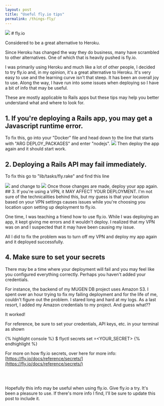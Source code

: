 ```yaml
---
layout: post
title: "Useful fly.io tips"
permalink: /things-fly/
---
```


<img src="https://i.imgur.com/Dctgbys.png">
# fly.io

Considered to be a great alternative to Heroku.

Since Heroku has changed the way they do business, many have scrambled to other alternatives. One of which that is heavily pushed is fly.io. 

I was primarily using Heroku and much like a lot of other people, I decided to try fly.io and, in my opinion, it's a great alternative to Heroku. It's very easy to use and the learning curve isn't that steep. It has been an overall joy to use. Along the way, I have run into some issues when deploying so I have a bit of info that may be useful.

These are mostly applicable to Rails apps but these tips may help you better understand what and where to look for.
<br>
## 1. If you're deploying a Rails app, you may get a Javascript runtime error.

To fix this, go into your "Docker" file and head down to the line that starts with "ARG DEPLOY_PACKAGES" and enter "nodejs".
<img src="https://i.imgur.com/1epjqsh.png">
Then deploy the app again and it should start work.
<br>

## 2. Deploying a Rails API may fail immediately.
To fix this go to "lib/tasks/fly.rake" and find this line

<img src="https://i.imgur.com/mOSUHA9.png">
and change to 
<img src="https://i.imgur.com/OASEd7D.png">
Once those changes are made, deploy your app again.
<br>
## 3. If you're using a VPN, it MAY AFFECT YOUR DEPLOYMENT.
I'm not sure of the technicalities behind this, but my guess is that your location
based on your VPN settings causes issues while you're choosing you location upon setting
up deployment to fly.io.

One time, I was teaching a friend how to use fly.io. While I was deploying an app, 
        it kept giving me errors and it wouldn't deploy. I realized that my VPN was on and 
        I suspected that it may have been causing my issue.

All I did to fix the problem was to turn off my VPN and deploy my app again and it deployed successfully.

## 4. Make sure to set your secrets
There may be a time where your deployment will fail and you may feel like you configured everything correctly. Perhaps you haven't added your credentials.

For instance, the backend of my MUGEN DB project uses Amazon S3. I spent over an hour trying to fix my failing deployment and for the life of me, couldn't figure out the problem. I stared long and hard at my logs. As a last resort, I added my Amazon credentials to my project. And guess what??

It worked!

For reference, be sure to set your credentials, API keys, etc. in your terminal as shown

{% highlight console %}
$ flyctl secrets set <VARIABLE>=<YOUR_SECRET>
{% endhighlight %}

For more on how fly.io secrets, over here for more info: [https://fly.io/docs/reference/secrets/](https://fly.io/docs/reference/secrets/)

<br>
<br>

Hopefully this info may be useful when using fly.io. Give fly.io a try. It's been a pleasure to use. If there's more info I find, I'll
    be sure to update this post to include it.

